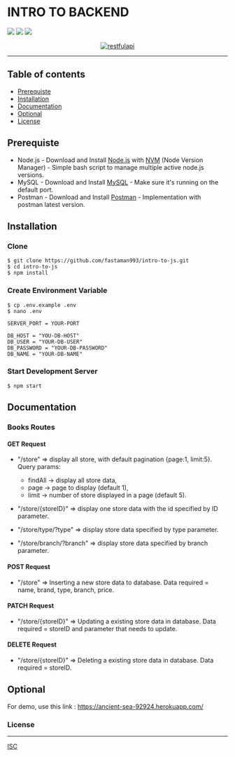 # INTRO TO BACKEND

![](https://img.shields.io/badge/Code%20Style-Standard-informational.svg)
![](https://img.shields.io/badge/Dependencies-Express-success.svg)
![](https://img.shields.io/badge/License-ISC-important.svg)

<p align="center">
  <a href="https://nodejs.org/">
    <img alt="restfulapi" title="Restful API" src="https://cdn-images-1.medium.com/max/871/1*d2zLEjERsrs1Rzk_95QU9A.png">
  </a>
</p>

----
## Table of contents
* [Prerequiste](#prerequiste)
* [Installation](#installation)
* [Documentation](#documentation)
* [Optional](#optional)
* [License](#license)

## Prerequiste
- Node.js - Download and Install [Node.js](https://nodejs.org/en/) with [NVM](https://github.com/creationix/nvm) (Node Version Manager) - Simple bash script to manage multiple active node.js versions.
- MySQL - Download and Install [MySQL](https://www.mysql.com/downloads/) - Make sure it's running on the default port.
- Postman - Download and Install [Postman](https://www.getpostman.com/downloads) - Implementation with postman latest version.

## Installation
### Clone
```
$ git clone https://github.com/fastaman993/intro-to-js.git
$ cd intro-to-js
$ npm install
```

### Create Environment Variable
```
$ cp .env.example .env
$ nano .env
```

```
SERVER_PORT = YOUR-PORT

DB_HOST = "YOU-DB-HOST"
DB_USER = "YOUR-DB-USER"
DB_PASSWORD = "YOUR-DB-PASSWORD"
DB_NAME = "YOUR-DB-NAME"
```
### Start Development Server
```
$ npm start
```

## Documentation

### Books Routes

#### GET Request

 - "/store" => display all store, with default pagination {page:1, limit:5}. Query params:
    - findAll -> display all store data,
	- page -> page to display (default 1),
	- limit -> number of store displayed in a page (default 5).

 - "/store/{storeID}" => display one store data with the id specified by ID parameter.
 - "/store/type/?type" => display store data specified by type parameter.
 - "/store/branch/?branch" => display store data specified by branch parameter.

#### POST Request

 - "/store" => Inserting a new store data to database. Data required = name, brand, type, branch, price.

#### PATCH Request

 - "/store/{storeID}" => Updating a existing store data in database. Data required = storeID and parameter that needs to update.

#### DELETE Request

 - "/store/{storeID}" => Deleting a existing store data in database. Data required = storeID.

## Optional

For demo, use this link : https://ancient-sea-92924.herokuapp.com/


### License
----
[ISC](https://en.wikipedia.org/wiki/ISC_license "ISC")